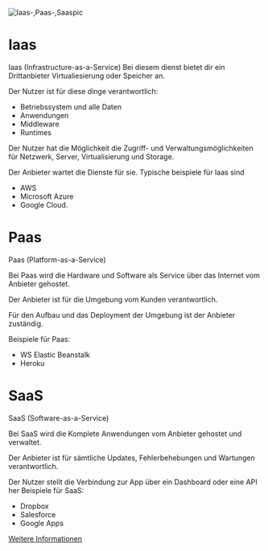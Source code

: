 ![Iaas-,Paas-,Saaspic]([https://www.redhat.com/cms/managed-files/iaas-paas-saas-diagram5.1-1638x1046.png](https://kinsta.com/wp-content/uploads/2022/06/1.-SaaS-vs-IaaS-vs-PaaS.png))
# Iaas

Iaas (Infrastructure-as-a-Service)
Bei diesem dienst bietet dir ein Drittanbieter Virtualiesierung oder Speicher an.

Der Nutzer ist für diese dinge verantwortlich:
- Betriebssystem und alle Daten
- Anwendungen
- Middleware
- Runtimes

Der Nutzer hat die Möglichkeit die Zugriff- und Verwaltungsmöglichkeiten für Netzwerk, Server, Virtualisierung und Storage.

Der Anbieter wartet die Dienste für sie.
Typische beispiele für Iaas sind
- AWS
- Microsoft Azure 
- Google Cloud.


# Paas

Paas (Platform-as-a-Service)

Bei Paas wird die Hardware und Software als Service über das Internet vom Anbieter gehostet.

Der Anbieter ist für die Umgebung vom Kunden verantwortlich.

Für den Aufbau und das Deployment der Umgebung ist der Anbieter zuständig. 

Beispiele für Paas:
- WS Elastic Beanstalk
- Heroku

# SaaS

SaaS (Software-as-a-Service)

Bei SaaS wird die Komplete Anwendungen vom Anbieter gehostet und verwaltet.

Der Anbieter ist für sämtliche Updates, Fehlerbehebungen und Wartungen verantwortlich.

Der Nutzer stellt die Verbindung zur App über ein Dashboard oder eine API her
Beispiele für SaaS:
- Dropbox
- Salesforce 
- Google Apps

[Weitere Informationen](https://www.redhat.com/de/topics/cloud-computing/iaas-vs-paas-vs-saas#iaas)
